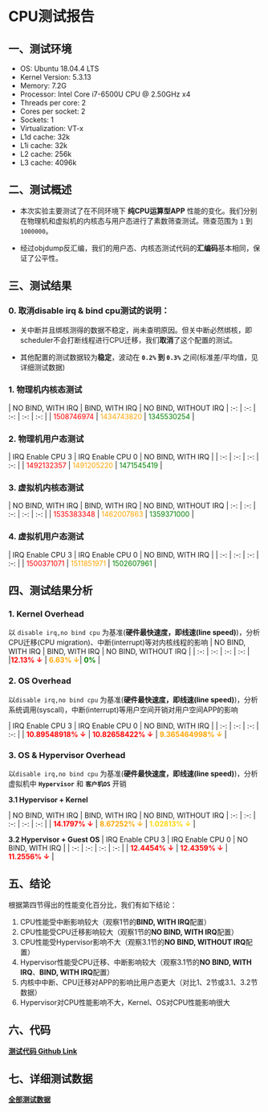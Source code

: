 # CPU测试报告
## 一、测试环境
- OS: Ubuntu 18.04.4 LTS
- Kernel Version: 5.3.13
- Memory: 7.2G
- Processor: Intel Core i7-6500U CPU @ 2.50GHz x4
- Threads per core: 2
- Cores per socket: 2
- Sockets: 1
- Virtualization: VT-x
- L1d cache: 32k
- L1i cache: 32k
- L2 cache: 256k
- L3 cache: 4096k
## 二、测试概述
* 本次实验主要测试了在不同环境下 **纯CPU运算型APP** 性能的变化。我们分别在物理机和虚拟机的内核态与用户态进行了素数筛查测试。筛查范围为 `1` 到 `1000000`。

* 经过objdump反汇编，我们的用户态、内核态测试代码的**汇编码**基本相同，保证了公平性。
## 三、测试结果
### **0. 取消disable irq & bind cpu测试的说明：**

* 关中断并且绑核测得的数据不稳定，尚未查明原因。但关中断必然绑核，即scheduler不会打断线程进行CPU迁移，我们**取消**了这个配置的测试。

* 其他配置的测试数据较为**稳定**，波动在 **`0.2%` 到 `0.3%`** 之间(标准差/平均值，见详细测试数据)

### 1. 物理机内核态测试
| NO BIND, WITH IRQ | BIND, WITH IRQ | NO BIND, WITHOUT IRQ 
| :-: | :-: | :-: | :-: | :-: |
| <font color=red>1508746974</font> | <font color=#FFA500>1434743820</font> | <font color=green>1345530254</font> |
### 2. 物理机用户态测试
| IRQ Enable CPU 3 | IRQ Enable CPU 0 | NO BIND, WITH IRQ |
| :-: | :-: | :-: | :-: | 
| <font color=red>1492132357</font> | <font color=#FFA500>1491205220</font> | <font color=green>1471545419</font> | 
### 3. 虚拟机内核态测试
| NO BIND, WITH IRQ | BIND, WITH IRQ | NO BIND, WITHOUT IRQ 
| :-: | :-: | :-: | :-: | :-: |
| <font color=red>1535383348</font> | <font color=#FFA500>1462007863</font> | <font color=green>1359371000</font> |
### 4. 虚拟机用户态测试
| IRQ Enable CPU 3 | IRQ Enable CPU 0 | NO BIND, WITH IRQ |
| :-: | :-: | :-: | :-: | 
| <font color=red>1500371071</font> | <font color=#FFA500>1511851971</font> | <font color=green>1502607961</font> | 
## 四、测试结果分析
### 1. **Kernel Overhead**
以 `disable irq,no bind cpu` 为基准(**硬件最快速度，即线速(line speed)**)，分析CPU迁移(CPU migration)、中断(interrupt)等对内核线程的影响
| NO BIND, WITH IRQ | BIND, WITH IRQ | NO BIND, WITHOUT IRQ |
| :-: | :-: | :-: | :-: | 
|<font color=red>**12.13% ↓**</font>	| <font color=#FFA500>**6.63% ↓**</font>| <font color=green>**0%**</font> |


### 2. **OS Overhead**
以`disable irq,no bind cpu` 为基准(**硬件最快速度，即线速(line speed)**)，分析系统调用(syscall)，中断(interrupt)等用户空间开销对用户空间APP的影响

| IRQ Enable CPU 3 | IRQ Enable CPU 0 | NO BIND, WITH IRQ |
| :-: | :-: | :-: | :-: | 
| <font color=red>**10.89548918% ↓**</font> | <font color=red>**10.82658422% ↓**</font> | <font color=#FFA500>**9.365464998% ↓**</font> | 


### 3. **OS & Hypervisor Overhead**
以`disable irq,no bind cpu` 为基准(**硬件最快速度，即线速(line speed)**)，分析虚拟机中 **`Hypervisor`** 和 **`客户机OS`** 开销

**3.1 Hypervisor + Kernel**
		
| NO BIND, WITH IRQ | BIND, WITH IRQ | NO BIND, WITHOUT IRQ 
| :-: | :-: | :-: | :-: | :-: |
| <font color=red>**14.1797% ↓**</font> | <font color=#FFA500>**8.67252% ↓**</font> | <font color=#FFD700>**1.02813% ↓**</font> |
	
**3.2 Hypervisor + Guest OS**
| IRQ Enable CPU 3 | IRQ Enable CPU 0 | NO BIND, WITH IRQ |
| :-: | :-: | :-: | :-: | 
| <font color=red>**12.4454% ↓**</font> | <font color=red>**12.4359% ↓**</font> | <font color=red>**11.2556% ↓**</font> |



## 五、结论
根据第四节得出的性能变化百分比，我们有如下结论：

1. CPU性能受中断影响较大（观察1节的**BIND, WITH IRQ**配置）
2. CPU性能受CPU迁移影响较大（观察1节的**NO BIND, WITH IRQ**配置）
3. CPU性能受Hypervisor影响不大（观察3.1节的**NO BIND, WITHOUT IRQ**配置）
4. Hypervisor性能受CPU迁移、中断影响较大（观察3.1节的**NO BIND, WITH IRQ**、**BIND, WITH IRQ**配置）
5. 内核中中断、CPU迁移对APP的影响比用户态更大（对比1、2节或3.1、3.2节数据）
6. Hypervisor对CPU性能影响不大，Kernel、OS对CPU性能影响很大

## 六、代码
[**测试代码 Github Link**](https://github.com/snake0/irq_test/tree/master/cpu)

## 七、详细测试数据

[**全部测试数据**](https://docs.qq.com/sheet/DRnlpeHNGdWt0V0Zo?tdsourcetag=s_macqq_aiomsg&tab=BB08J2&c=L17A0A0)

